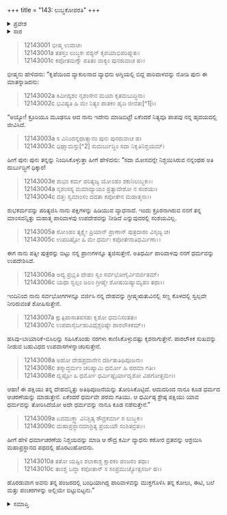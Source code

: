 +++
title = "143: ಲುಬ್ಧಕೋಪರತಿ"
+++

<details><summary>ಪ್ರವೇಶ</summary>


।।   ಓಂ ಓಂ ನಮೋ ನಾರಾಯಣಾಯ।।   ಶ್ರೀ ವೇದವ್ಯಾಸಾಯ ನಮಃ ।।

ಶ್ರೀ ಕೃಷ್ಣದ್ವೈಪಾಯನ ವೇದವ್ಯಾಸ ವಿರಚಿತ  

**ಶ್ರೀ ಮಹಾಭಾರತ**

**ಶಾಂತಿ ಪರ್ವ**

**ಆಪದ್ಧರ್ಮ ಪರ್ವ**

**ಅಧ್ಯಾಯ 143**


</details>

<details><summary>ಸಾರ</summary>

ವ್ಯಾಧನ ವೈರಾಗ್ಯ (1-10).


</details>



> 12143001 ಭೀಷ್ಮ ಉವಾಚ।  
12143001a ತತಸ್ತಂ ಲುಬ್ಧಕಃ ಪಶ್ಯನ್ ಕೃಪಯಾಭಿಪರಿಪ್ಲುತಃ।  
12143001c ಕಪೋತಮಗ್ನೌ ಪತಿತಂ ವಾಕ್ಯಂ ಪುನರುವಾಚ ಹ।।

ಭೀಷ್ಮನು ಹೇಳಿದನು: “ಕೃಪೆಯಿಂದ ವ್ಯಾಕುಲನಾದ ವ್ಯಾಧನು ಅಗ್ನಿಯಲ್ಲಿ ಬಿದ್ದ ಪಾರಿವಾಳವನ್ನು ನೋಡಿ ಪುನಃ ಈ ಮಾತನ್ನಾಡಿದನು:

> 12143002a ಕಿಮೀದೃಶಂ ನೃಶಂಸೇನ ಮಯಾ ಕೃತಮಬುದ್ಧಿನಾ।  
12143002c ಭವಿಷ್ಯತಿ ಹಿ ಮೇ ನಿತ್ಯಂ ಪಾತಕಂ ಹೃದಿ ಜೀವತಃ[^1]।।

“ಅಯ್ಯೋ! ಕ್ರೂರಿಯೂ ಮೂಢನೂ ಆದ ನಾನು ಇದೇನು ಮಾಡಿಬಿಟ್ಟೆ! ಏಕೆಂದರೆ ನಿತ್ಯವೂ ಪಾಪವು ನನ್ನ ಹೃದಯದಲ್ಲಿ ಜೀವಿಸಿದೆ.

> 12143003a ಸ ವಿನಿಂದನ್ನಥಾತ್ಮಾನಂ ಪುನಃ ಪುನರುವಾಚ ಹ।  
12143003c ಧಿಘ್ಮಾಮಸ್ತು[^2] ಸುದುರ್ಬುದ್ಧಿಂ ಸದಾ ನಿಕೃತಿನಿಶ್ಚಯಮ್।

ಹೀಗೆ ಪುನಃ ಪುನಃ ತನ್ನನ್ನು ನಿಂದಿಸಿಕೊಳ್ಳುತ್ತಾ ಹೀಗೆ ಹೇಳಿದನು: “ಸದಾ ಮೋಸವನ್ನೇ ನಿಶ್ಚಯಿಸಿರುವ ನನ್ನಂಥಹ ಅತಿ ದುರ್ಬುದ್ಧಿಗೆ ಧಿಕ್ಕಾರ!

> 12143003e ಶುಭಂ ಕರ್ಮ ಪರಿತ್ಯಜ್ಯ ಯೋಽಹಂ ಶಕುನಿಲುಬ್ಧಕಃ।।  
12143004a ನೃಶಂಸಸ್ಯ ಮಮಾದ್ಯಾಯಂ ಪ್ರತ್ಯಾದೇಶೋ ನ ಸಂಶಯಃ।  
12143004c ದತ್ತಃ ಸ್ವಮಾಂಸಂ ದದತಾ ಕಪೋತೇನ ಮಹಾತ್ಮನಾ।।

ಶುಭಕರ್ಮವನ್ನು ಪರಿತ್ಯಜಿಸಿ ನಾನು ಪಕ್ಷಿಗಳನ್ನು ಹಿಡಿಯುವ ವ್ಯಾಧನಾದೆ. ಇಂದು ಕ್ರೂರನಾಗಿರುವ ನನಗೆ ತನ್ನ ಮಾಂಸವನ್ನಿತ್ತು ಮಹಾತ್ಮ ಪಾರಿವಾಳವು ಉಪದೇಶವನ್ನು ನೀಡಿದೆ ಎನ್ನುವುದರಲ್ಲಿ ಸಂಶಯವಿಲ್ಲ.

> 12143005a ಸೋಽಹಂ ತ್ಯಕ್ಷ್ಯೇ ಪ್ರಿಯಾನ್ ಪ್ರಾಣಾನ್ ಪುತ್ರದಾರಂ ವಿಸೃಜ್ಯ ಚ।  
12143005c ಉಪದಿಷ್ಟೋ ಹಿ ಮೇ ಧರ್ಮಃ ಕಪೋತೇನಾತಿಧರ್ಮಿಣಾ।।

ಈಗ ನಾನು ಪತ್ನೀ ಪುತ್ರರನ್ನು ಬಿಟ್ಟು ನನ್ನ ಪ್ರಾಣಗಳನ್ನೂ ತ್ಯಜಿಸುತ್ತೇನೆ. ಅತಿಧರ್ಮಿ ಪಾರಿವಾಳವು ನನಗೆ ಧರ್ಮವನ್ನು ಉಪದೇಶಿಸಿದೆ.

> 12143006a ಅದ್ಯ ಪ್ರಭೃತಿ ದೇಹಂ ಸ್ವಂ ಸರ್ವಭೋಗೈರ್ವಿವರ್ಜಿತಮ್।  
12143006c ಯಥಾ ಸ್ವಲ್ಪಂ ಜಲಂ ಗ್ರೀಷ್ಮೇ ಶೋಷಯಿಷ್ಯಾಮ್ಯಹಂ ತಥಾ।।

ಇಂದಿನಿಂದ ನಾನು ಸರ್ವಭೋಗಗಳನ್ನೂ ವರ್ಜಿಸಿ ನನ್ನ ದೇಹವನ್ನು ಗ್ರೀಷ್ಮಋತುವಿನಲ್ಲಿ ಸಣ್ಣ ಕೊಳದಲ್ಲಿ ಸ್ವಲ್ಪವೇ ನೀರಿರುವಂತೆ ಶೋಷಿಸುತ್ತೇನೆ.

> 12143007a ಕ್ಷುತ್ಪಿಪಾಸಾತಪಸಹಃ ಕೃಶೋ ಧಮನಿಸಂತತಃ।  
12143007c ಉಪವಾಸೈರ್ಬಹುವಿಧೈಶ್ಚರಿಷ್ಯೇ ಪಾರಲೌಕಿಕಮ್।।

ಹಸಿವು-ಬಾಯಾರಿಕೆ-ಬಿಸಿಲನ್ನು ಸಹಿಸಿಕೊಂಡು ನರಗಳು ಕಾಣಿಸಿಕೊಳ್ಳುವಷ್ಟು ಕೃಶನಾಗುತ್ತೇನೆ. ಪಾರಲೌಕಿಕ ಸುಖವನ್ನು ನೀಡುವ ಬಹುವಿಧದ ಉಪವಾಸಗಳನ್ನಾಚರಿಸುತ್ತೇನೆ.

> 12143008a ಅಹೋ ದೇಹಪ್ರದಾನೇನ ದರ್ಶಿತಾತಿಥಿಪೂಜನಾ।  
12143008c ತಸ್ಮಾದ್ಧರ್ಮಂ ಚರಿಷ್ಯಾಮಿ ಧರ್ಮೋ ಹಿ ಪರಮಾ ಗತಿಃ।  
12143008e ದೃಷ್ಟೋ ಹಿ ಧರ್ಮೋ ಧರ್ಮಿಷ್ಠೈರ್ಯಾದೃಶೋ ವಿಹಗೋತ್ತಮೇ।।

ಆಹಾ! ಈ ಪಕ್ಷಿಯು ತನ್ನ ದೇಹವನ್ನಿತ್ತು ಅತಿಥಿಪೂಜನೆಯನ್ನು ತೋರಿಸಿಕೊಟ್ಟಿದೆ. ಆದುದರಿಂದ ನಾನೂ ಕೂಡ ಧರ್ಮದ ಆಚರಣೆಯನ್ನು ಮಾಡುತ್ತೇನೆ. ಏಕೆಂದರೆ ಧರ್ಮವೇ ಪರಮ ಗತಿಯು. ಆ ಧರ್ಮಿಷ್ಠ ಶ್ರೇಷ್ಠ ಪಕ್ಷಿಯು ಯಾವ ಧರ್ಮವನ್ನು ತೋರಿಸಿದೆಯೋ ಅದೇ ಧರ್ಮವನ್ನು ನಾನೂ ಕೂಡ ನಡೆಸುತ್ತೇನೆ.”

> 12143009a ಏವಮುಕ್ತ್ವಾ ವಿನಿಶ್ಚಿತ್ಯ ರೌದ್ರಕರ್ಮಾ ಸ ಲುಬ್ಧಕಃ।  
12143009c ಮಹಾಪ್ರಸ್ಥಾನಮಾಶ್ರಿತ್ಯ ಪ್ರಯಯೌ ಸಂಶಿತವ್ರತಃ।।

ಹೀಗೆ ಹೇಳಿ ಧರ್ಮಾಚರಣೆಯ ನಿಶ್ಚಯವನ್ನು ಮಾಡಿ ಆ ರೌದ್ರ ಕರ್ಮಿ ವ್ಯಾಧನು ಕಠೋರ ವ್ರತವನ್ನು ಆಶ್ರಯಿಸಿ ಮಹಾಪ್ರಸ್ಥಾನದ ಪಥದಲ್ಲಿ ಹೊರಟುಹೋದನು.

> 12143010a ತತೋ ಯಷ್ಟಿಂ ಶಲಾಕಾಶ್ಚ ಕ್ಷಾರಕಂ ಪಂಜರಂ ತಥಾ।  
12143010c ತಾಂಶ್ಚ ಬದ್ಧಾ ಕಪೋತಾನ್ ಸ ಸಂಪ್ರಮುಚ್ಯೋತ್ಸಸರ್ಜ ಹ।।

ಹೊರಡುವಾಗ ಅವನು ತನ್ನ ಪಂಜರದಲ್ಲಿ ಬಂಧಿಯಾಗಿದ್ದ ಪಾರಿವಾಳವನ್ನು ಮುಕ್ತಗೊಳಿಸಿ ತನ್ನ ಕೋಲು, ಈಟಿ, ಬಲೆ ಮತ್ತು ಪಂಚರಗಳನ್ನು ಅಲ್ಲಿಯೇ ಬಿಟ್ಟುಬಿಟ್ಟನು.”


<details><summary>ಸಮಾಪ್ತಿ</summary>

ಇತಿ ಶ್ರೀಮಹಾಭಾರತೇ ಶಾಂತಿ ಪರ್ವಣಿ ಆಪದ್ಧರ್ಮ ಪರ್ವಣಿ ಲುಬ್ಧಕೋಪರತೌ ತ್ರಿಸ್ಚತ್ವಾರಿಂಶದಧಿಕಶತತಮೋಽಧ್ಯಾಯಃ।।  
ಇದು ಶ್ರೀಮಹಾಭಾರತದಲ್ಲಿ ಶಾಂತಿ ಪರ್ವದಲ್ಲಿ ಆಪದ್ಧರ್ಮ ಪರ್ವದಲ್ಲಿ ಲುಬ್ಧಕೋಪರತಿ ಎನ್ನುವ ನೂರಾನಲ್ವತ್ಮೂರನೇ ಅಧ್ಯಾಯವು.

</details>
